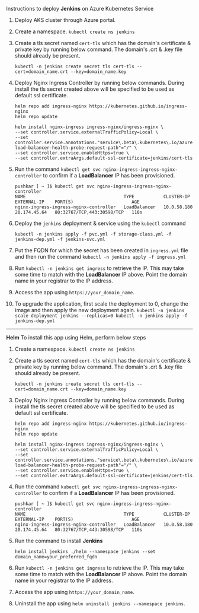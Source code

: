 Instructions to deploy **Jenkins** on Azure Kubernetes Service
  1. Deploy AKS cluster through Azure portal.
  2. Create a namespace. ` kubectl create ns jenkins `
  3. Create a tls secret named ` cert-tls ` which has the domain's certificate & private key by running below command. The domain's .crt & .key file should already be present.

     ```
     kubectl -n jenkins create secret tls cert-tls --cert=domain_name.crt --key=domain_name.key
     ```
  4. Deploy Nginx Ingress Controller by running below commands. During install the tls secret created above will be specified to be used as default ssl certificate.

     ```
     helm repo add ingress-nginx https://kubernetes.github.io/ingress-nginx
     helm repo update
     ```
     ```
     helm install nginx-ingress ingress-nginx/ingress-nginx \
     --set controller.service.externalTrafficPolicy=Local \
     --set controller.service.annotations."service\.beta\.kubernetes\.io/azure-load-balancer-health-probe-request-path"="/" \
     --set controller.service.enableHttps=true \
     --set controller.extraArgs.default-ssl-certificate=jenkins/cert-tls
     ```
  5. Run the command ` kubectl get svc nginx-ingress-ingress-nginx-controller ` to confirm if a **LoadBalancer** IP has been provisioned.

     ```
     pushkar [ ~ ]$ kubectl get svc nginx-ingress-ingress-nginx-controller
     NAME                                     TYPE           CLUSTER-IP    EXTERNAL-IP    PORT(S)                      AGE
     nginx-ingress-ingress-nginx-controller   LoadBalancer   10.0.58.180   20.174.45.64   80:32767/TCP,443:30598/TCP   110s
     ```  
  6. Deploy the `jenkins` deployment & service using the `kubectl` command

     ```
     kubectl -n jenkins apply -f pvc.yml -f storage-class.yml -f jenkins-dep.yml -f jenkins-svc.yml
     ```
  7. Put the FQDN for which the secret has been created in ` ingress.yml ` file and then run the command ` kubectl -n jenkins apply -f ingress.yml `
  8. Run `kubectl -n jenkins get ingress` to retrieve the IP. This may take some time to match with the **LoadBalancer** IP above. Point the domain name in your registrar to the IP address.
  9. Access the app using `https://your_domain_name`.
  10. To upgrade the application, first scale the deployment to 0, change the image and then apply the new deployment again.
     ```
     kubectl -n jenkins scale deployment jenkins --replicas=0
     kubectl -n jenkins apply -f jenkins-dep.yml
     ```

-----------------------------

**Helm**
To install this app using Helm, perform below steps
  1. Create a namespace. ` kubectl create ns jenkins `
  2. Create a tls secret named ` cert-tls ` which has the domain's certificate & private key by running below command. The domain's .crt & .key file should already be present.

     ```
     kubectl -n jenkins create secret tls cert-tls --cert=domain_name.crt --key=domain_name.key
     ```
  3. Deploy Nginx Ingress Controller by running below commands. During install the tls secret created above will be specified to be used as default ssl certificate.
     
     ```
     helm repo add ingress-nginx https://kubernetes.github.io/ingress-nginx
     helm repo update
     ```
     ```
     helm install nginx-ingress ingress-nginx/ingress-nginx \
     --set controller.service.externalTrafficPolicy=Local \
     --set controller.service.annotations."service\.beta\.kubernetes\.io/azure-load-balancer-health-probe-request-path"="/" \
     --set controller.service.enableHttps=true \
     --set controller.extraArgs.default-ssl-certificate=jenkins/cert-tls
     ```
  4. Run the command ` kubectl get svc nginx-ingress-ingress-nginx-controller ` to confirm if a **LoadBalancer** IP has been provisioned.

     ```
     pushkar [ ~ ]$ kubectl get svc nginx-ingress-ingress-nginx-controller
     NAME                                     TYPE           CLUSTER-IP    EXTERNAL-IP    PORT(S)                      AGE
     nginx-ingress-ingress-nginx-controller   LoadBalancer   10.0.58.180   20.174.45.64   80:32767/TCP,443:30598/TCP   110s
     ```
  5. Run the command to install **Jenkins**

     ```
     helm install jenkins ./helm --namespace jenkins --set domain_name=your_preferred_fqdn
     ```
  6. Run `kubectl -n jenkins get ingress` to retrieve the IP. This may take some time to match with the **LoadBalancer** IP above. Point the domain name in your registrar to the IP address.
  7. Access the app using `https://your_domain_name`.
  8. Uninstall the app using `helm uninstall jenkins --namespace jenkins`.
